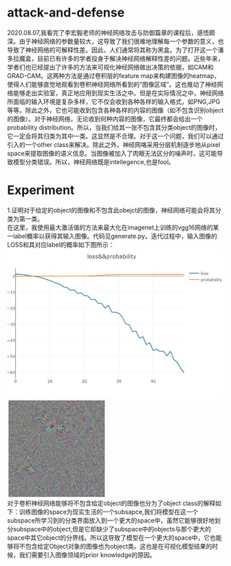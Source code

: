 # attack-and-defense
2020.08.07,我看完了李宏毅老师的神经网络攻击与防御篇章的课程后，感悟颇深。由于神经网络的参数量较大，这导致了我们很难地理解每一个参数的意义，也导致了神经网络的可解释性差。因此，人们通常将其称为黑盒。为了打开这一个潘多拉魔盒，目前已有许多的学者投身于解决神经网络解释性差的问题。近些年来，学者们也已经提出了许多的方法来可视化神经网络做出决策的依据，如CAM和GRAD-CAM。这两种方法是通过卷积层的feature map来构建图像的heatmap，使得人们能够直觉地观看到卷积神经网络所看到的“图像区域”。这也推动了神经网络能够走出实验室，真正地应用到现实生活之中。但是在实际情况之中，神经网络所面临的输入环境是复杂多样，它不仅会收到各种各样的输入格式，如PNG,JPG等等。除此之外，它也可能收到包含各种各样的内容的图像（如不包含识别object的图像）。对于神经网络，无论收到何种内容的图像，它最终都会给出一个probability distribution。所以，当我们给其一张不包含其分类object的图像时，它一定会将其归类为其中一类。这显然是不合理。对于这一个问题，我们可以通过引入的一个other class来解决。除此之外，神经网咯采用分层机制逐步地从pixel space来提取图像的语义信息。当图像被加入了肉眼无法区分的噪声时，这可能导致模型分类错误。所以，神经网络既是intellegence,也是fool。
# Experiment
1.证明对于给定的object的图像和不包含此obejct的图像，神经网络可能会将其分类为第一类。  
在这里，我使用最大激活值的方法来最大化在imagenet上训练的vgg16网络的某一label概率以获得其输入图像。代码见generate.py。迭代过程中，输入图像的LOSS和其对应label的概率如下图所示：  
![image](image/loss&&probability.PNG)  
![image](image/visdom_image.jpg)  
对于卷积神经网络能够将不包含给定object的图像也分为了object class的解释如下：训练图像的space为现实生活的一个subsapce,我们将模型在这一个subspace所学习到的分类界面放入到一个更大的space中，虽然它能够很好地划分subspace中的object,但是它却缺少了subspace中的objects与那个更大的space中其它object的分界线。所以这导致了模型在一个更大的space中，它也能够将不包含给定Object对象的图像也为object类。这也是在可视化模型结果的时候，我们需要引入图像领域的prior knowledge的原因。
